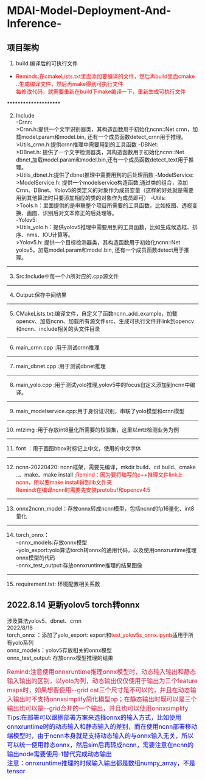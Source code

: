 # MDAI-Model-Deployment-And-Inference-
## 项目架构  
1. build:编译后的可执行文件  
* <font color="red">Reminds:在cmakeLists.txt里面添加要编译的文件，然后再build里面cmake ..生成编译文件，然后再make得到可执行文件  
    每修改代码，就需要重新在build下make编译一下，重新生成可执行文件  
    
        
</font>
********************

2. Include  
        -Crnn:  
           >Crnn.h:提供一个文字识别器类，其构造函数用于初始化ncnn::Net crnn，加载model.param和model.bin, 还有一个成员函数detect_crnn用于推理。
           >Utils_crnn.h:提供crnn推理中需要用到的工具函数 
        -DBNet:  
           >DBnet.h: 提供了一个文字检测器类，其构造函数用于初始化ncnn::Net dbnet,加载model.param和model.bin,还有一个成员函数detect_text用于推理。  
           >Utils_dbnet.h:提供了dbnet推理中需要用到的后处理函数
        -ModelService:  
           >ModelService.h: 提供一个modelservice构造函数,通过类的组合，添加Crnn、DBnet、Yolov5的类定义的对象作为成员变量（这样的好处就是需要用到其他算法时只要添加相应的类的对象作为成员即可）
        -Utils:  
           >Tools.h：里面提供的是串联整个项目所需要的工具函数，比如抠图、透视变换、画图、识别后对文本修正的后处理等。  
        -Yolov5:  
          >Utils_yolo.h：提供yolov5推理中需要用到的工具函数，比如生成候选框、排序、nms、IOU计算等。  
          >Yolov5.h: 提供一个目标检测器类，其构造函数用于初始化ncnn::Net yolov5，加载model.param和model.bin, 还有一个成员函数detect用于推理。
**************
        
3. Src:Include中每一个.h所对应的.cpp源文件
********

4. Output:保存中间结果

********

5. CMakeLists.txt:编译文件，自定义了函数ncnn_add_example，加载opencv、加载ncnn、加载所有源文件src、生成可执行文件并link到opencv和ncnn、include相关的头文件目录

********

6. main_crnn.cpp :用于测试crnn推理
********


7. main_dbnet.cpp :用于测试dbnet推理
********

8. main_yolo.cpp :用于测试yolo推理,yolov5中的focus自定义添加到ncnn中编译。
********

9. main_modelservice.cpp:用于身份证识别，串联了yolo模型和crnn模型  
********

10. mtzimg :用于存放int8量化所需要的校验集，这里以mtz检测业务为例  
********

11. font ：用于画图bbox时标记上中文，使用的中文字体
********

12. ncnn-20220420: ncnn框架，需要先编译，mkdir build、cd build、cmake ..、make、make install ;<font color="red">Remind：因为要将编写的c++推理文件link上ncnn，所以要make install得到lib文件夹</font>  
<font color="red">Remind:在编译ncnn时需要先安装protobuf和opencv4.5</font>  
**********  
13. onnx2ncnn_model：存放onnx转成ncnn模型，包括ncnn的fp16量化、int8量化 
*********  
            
14. torch_onnx：  
         -onnx_models:存放onnx模型  
         -yolo_export:yolo算法torch转onnx的通用代码，以及使用onnxruntime推理onnx模型的代码  
         -onnx_test_output:存放onnxruntime推理的结果图像
***************  

15. requirement.txt: 环境配置相关系数  
## 2022.8.14  更新yolov5 torch转onnx   
涉及算法yolov5、dbnet、crnn  
2022/8/16  
torch_onnx ：添加了yolo_export: export和<font color="red">test_yolov5s_onnx.ipynb</font>适用于所有yolo系列   
onnx_models：yolov5存放相关的onnx模型  
onnx_test_output: 存放onnx模型推理的结果  

<font color="#DC143C"><font size="3">Remind:注意使用onnxruntime推理onnx模型时，动态输入输出和静态输入输出的区别，以yolo为列，动态输出仅仅使用于输出为三个feature maps时，如果想要使用--grid cat三个尺寸是不可以的，并且在动态输入输出时不支持onnxsimplify简化模型op；在静态输出时既可以是三个输出也可以是--grid合并的一个输出，并且也可以使用onnxsimplify</font></font>  
<font color="#0000FF"><font size="3">Tips:在部署可以跟据部署方案来选择onnx的输入方式，比如使用onnxruntime时的动态输入和静态输入的差别，而在使用ncnn部署移动端模型时，由于ncnn本身就是支持动态输入的与onnx输入无关，所以可以统一使用静态onnx，然后sim后再转成ncnn，需要注意在ncnn的输出node需要使用-1替代完成动态输出  
注意：onnxruntime推理的时候输入输出都是数组numpy_array，不是tensor</font></font>  
